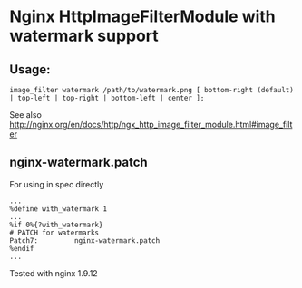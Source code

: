 # Nginx HttpImageFilterModule with watermark support

## Usage:

```
image_filter watermark /path/to/watermark.png [ bottom-right (default) | top-left | top-right | bottom-left | center ];
```

See also http://nginx.org/en/docs/http/ngx_http_image_filter_module.html#image_filter



## nginx-watermark.patch
For using in spec directly
```
...
%define with_watermark 1
...
%if 0%{?with_watermark}
# PATCH for watermarks
Patch7:         nginx-watermark.patch
%endif
...
```
Tested with nginx 1.9.12


